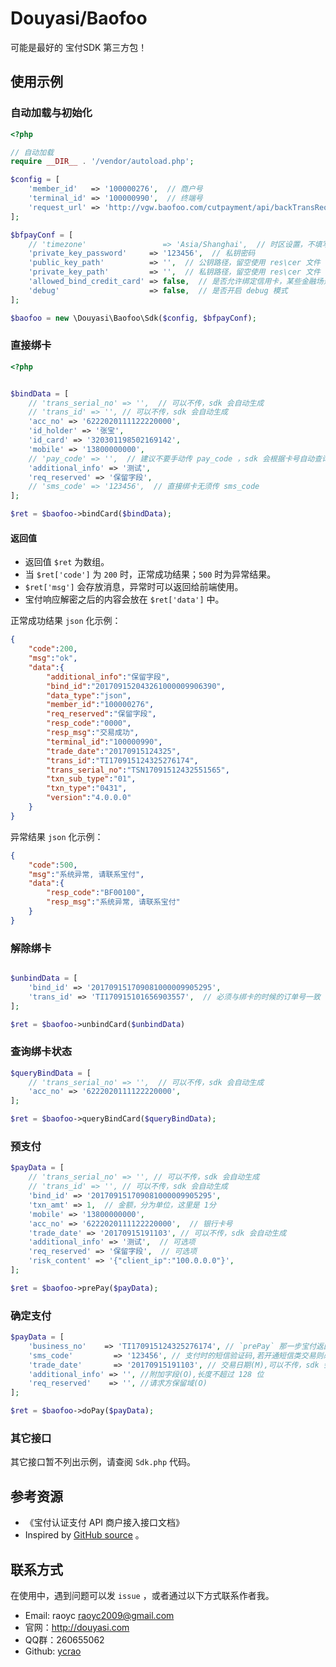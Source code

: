 # Douyasi/Baofoo

可能是最好的 宝付SDK 第三方包！

## 使用示例

### 自动加载与初始化

```php
<?php

// 自动加载
require __DIR__ . '/vendor/autoload.php';

$config = [
    'member_id'   => '100000276',  // 商户号
    'terminal_id' => '100000990',  // 终端号
    'request_url' => 'http://vgw.baofoo.com/cutpayment/api/backTransRequest',  // 请求宝付网关地址
];

$bfpayConf = [
    // 'timezone'                 => 'Asia/Shanghai',  // 时区设置，不填写，默认使用 `Asia/Shanghai`
    'private_key_password'     => '123456',  // 私钥密码
    'public_key_path'          => '',  // 公钥路径，留空使用 res\cer 文件
    'private_key_path'         => '',  // 私钥路径，留空使用 res\cer 文件
    'allowed_bind_credit_card' => false,  // 是否允许绑定信用卡，某些金融场景可能不允许使用信用卡 CC
    'debug'                    => false,  // 是否开启 debug 模式
];

$baofoo = new \Douyasi\Baofoo\Sdk($config, $bfpayConf);
```

### 直接绑卡

```php
<?php


$bindData = [
    // 'trans_serial_no' => '',  // 可以不传，sdk 会自动生成
    // 'trans_id' => '', // 可以不传，sdk 会自动生成
    'acc_no' => '6222020111122220000',
    'id_holder' => '张宝',
    'id_card' => '320301198502169142',
    'mobile' => '13800000000',
    // 'pay_code' => '',  // 建议不要手动传 pay_code ，sdk 会根据卡号自动查询得到 pay_code ，而且会根据配置 限制是否允许绑定信用卡
    'additional_info' => '测试',
    'req_reserved' => '保留字段',
    // 'sms_code' => '123456',  // 直接绑卡无须传 sms_code
];

$ret = $baofoo->bindCard($bindData);
```

#### 返回值

- 返回值 `$ret` 为数组。
- 当 `$ret['code']` 为 `200` 时，正常成功结果；`500` 时为异常结果。
- `$ret['msg']` 会存放消息，异常时可以返回给前端使用。
- 宝付响应解密之后的内容会放在 `$ret['data']` 中。

正常成功结果 `json` 化示例：

```json
{
    "code":200,
    "msg":"ok",
    "data":{
        "additional_info":"保留字段",
        "bind_id":"201709152043261000009906390",
        "data_type":"json",
        "member_id":"100000276",
        "req_reserved":"保留字段",
        "resp_code":"0000",
        "resp_msg":"交易成功",
        "terminal_id":"100000990",
        "trade_date":"20170915124325",
        "trans_id":"TI170915124325276174",
        "trans_serial_no":"TSN17091512432551565",
        "txn_sub_type":"01",
        "txn_type":"0431",
        "version":"4.0.0.0"
    }
}
```

异常结果 `json` 化示例：

```json
{
    "code":500,
    "msg":"系统异常, 请联系宝付",
    "data":{
        "resp_code":"BF00100",
        "resp_msg":"系统异常, 请联系宝付"
    }
}
```

### 解除绑卡

```php

$unbindData = [
    'bind_id' => '201709151709081000009905295',
    'trans_id' => 'TI170915101656903557',  // 必须与绑卡的时候的订单号一致
];

$ret = $baofoo->unbindCard($unbindData)
```

### 查询绑卡状态

```php
$queryBindData = [
    // 'trans_serial_no' => '',  // 可以不传，sdk 会自动生成
    'acc_no' => '6222020111122220000',
];

$ret = $baofoo->queryBindCard($queryBindData);
```


### 预支付

```php
$payData = [
    // 'trans_serial_no' => '', // 可以不传，sdk 会自动生成
    // 'trans_id' => '', // 可以不传，sdk 会自动生成
    'bind_id' => '201709151709081000009905295',
    'txn_amt' => 1,  // 金额，分为单位，这里是 1分
    'mobile' => '13800000000',
    'acc_no' => '6222020111122220000',  // 银行卡号
    'trade_date' => '20170915191103', // 可以不传，sdk 会自动生成
    'additional_info' => '测试',  // 可选项
    'req_reserved' => '保留字段',  // 可选项
    'risk_content' => '{"client_ip":"100.0.0.0"}',
];

$ret = $baofoo->prePay($payData);
```


### 确定支付

```php
$payData = [
    'business_no'    => 'TI170915124325276174', // `prePay` 那一步宝付返回得到的业务流水号
    'sms_code'         => '123456', // 支付时的短信验证码,若开通短信类交易则必填
    'trade_date'       => '20170915191103', // 交易日期(M),可以不传，sdk 会自动生成
    'additional_info' => '', //附加字段(O),长度不超过 128 位
    'req_reserved'    => '', //请求方保留域(O)
];

$ret = $baofoo->doPay($payData);
```

### 其它接口

其它接口暂不列出示例，请查阅 `Sdk.php` 代码。

## 参考资源

- 《宝付认证支付 API 商户接入接口文档》
- Inspired by [GitHub source](https://github.com/navyxie/baofoo) 。

## 联系方式

在使用中，遇到问题可以发 `issue` ，或者通过以下方式联系作者我。

- Email: raoyc <raoyc2009@gmail.com>
- 官网：http://douyasi.com
- QQ群：260655062
- Github: [ycrao](https://github.com/ycrao)
